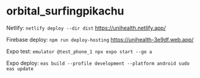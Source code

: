 # orbital_surfingpikachu

Netlify:
``
netlify deploy --dir dist
``
https://unihealth.netlify.app/

Firebase deploy:
``
npm run deploy-hosting
``
https://unihealth-3e9df.web.app/


Expo test:
``
emulator @test_phone_1
npx expo start --go
a
``

Expo deploy:
``
eas build --profile development --platform android
sudo eas update
``